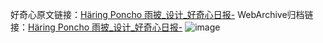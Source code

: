 好奇心原文链接：[Häring Poncho 雨披_设计_好奇心日报-](https://www.qdaily.com/articles/3833.html)
WebArchive归档链接：[Häring Poncho 雨披_设计_好奇心日报-](http://web.archive.org/web/20190623153121/https://www.qdaily.com/articles/3833.html)
![image](http://ww3.sinaimg.cn/large/007d5XDply1g3vdh0u30xj30u02i914g)